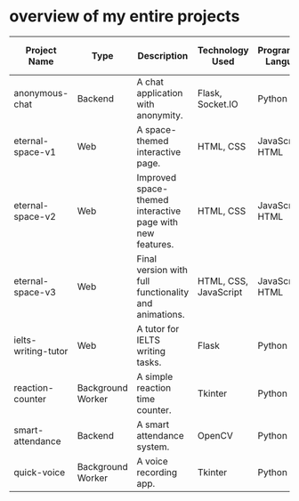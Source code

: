 # overview of my entire projects

| **Project Name**        | **Type**            | **Description**                    | **Technology Used**       | **Programming Language** | **Deploy Link**     | **Open Source Link**                | **Database Used** | **Versions** |
|-------------------------|---------------------|------------------------------------|---------------------------|--------------------------|---------------------|-------------------------------------|-------------------|-----------------------|
| anonymous-chat           | Backend             | A chat application with anonymity. | Flask, Socket.IO          | Python                   | N/A                 | [Link](https://github.com/Komil-jon/anonymous-chat) | None              | v1.0                  |
| eternal-space-v1         | Web                 | A space-themed interactive page.   | HTML, CSS                 | JavaScript, HTML         | N/A                 | [Link](https://github.com/Komil-jon/eternal-space-v1) | None              | N/A                   |
| eternal-space-v2         | Web                 | Improved space-themed interactive page with new features. | HTML, CSS                 | JavaScript, HTML         | N/A                 | [Link](https://github.com/Komil-jon/eternal-space-v2) | None              | v1.0                  |
| eternal-space-v3         | Web                 | Final version with full functionality and animations. | HTML, CSS, JavaScript      | JavaScript, HTML         | N/A                 | [Link](https://github.com/Komil-jon/eternal-space-v3) | None              | v2.0                  |
| ielts-writing-tutor      | Web                 | A tutor for IELTS writing tasks.   | Flask                     | Python                   | N/A                 | [Link](https://github.com/Komil-jon/ielts-writing-tutor) | None              | v1.1                  |
| reaction-counter         | Background Worker   | A simple reaction time counter.    | Tkinter                   | Python                   | N/A                 | [Link](https://github.com/Komil-jon/reaction-counter) | None              | N/A                   |
| smart-attendance         | Backend             | A smart attendance system.         | OpenCV                    | Python                   | N/A                 | [Link](https://github.com/Komil-jon/smart-attendance) | None              | v2.0                  |
| quick-voice              | Background Worker   | A voice recording app.             | Tkinter                   | Python                   | N/A                 | [Link](https://github.com/Komil-jon/quick-voice) | None              | v1.0                  |
